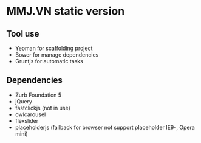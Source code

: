 # MMJ.VN static version
## Tool use
* Yeoman for scaffolding project
* Bower for manage dependencies
* Gruntjs for automatic tasks
## Dependencies
* Zurb Foundation 5
* jQuery
* fastclickjs (not in use)
* owlcarousel 
* flexslider
* placeholderjs (fallback for browser not support placeholder IE9-, Opera mini)
